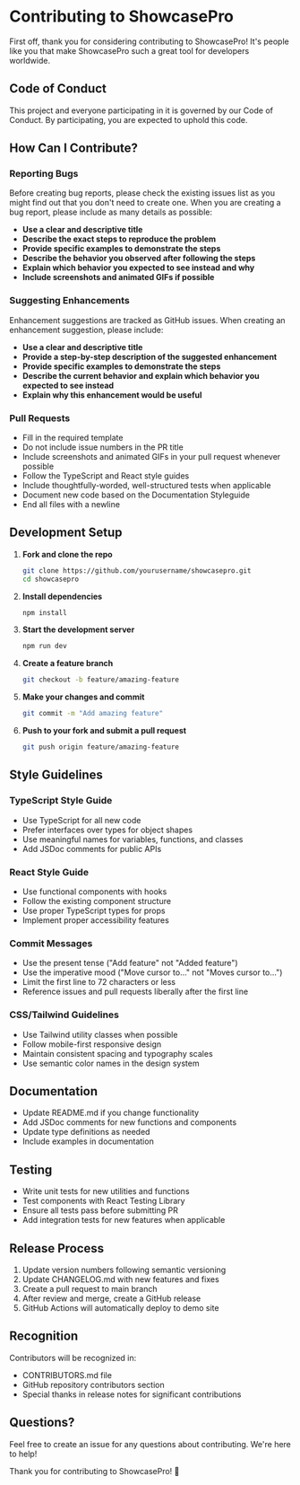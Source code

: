 # Contributing to ShowcasePro

First off, thank you for considering contributing to ShowcasePro! It's people like you that make ShowcasePro such a great tool for developers worldwide.

## Code of Conduct

This project and everyone participating in it is governed by our Code of Conduct. By participating, you are expected to uphold this code.

## How Can I Contribute?

### Reporting Bugs

Before creating bug reports, please check the existing issues list as you might find out that you don't need to create one. When you are creating a bug report, please include as many details as possible:

- **Use a clear and descriptive title**
- **Describe the exact steps to reproduce the problem**
- **Provide specific examples to demonstrate the steps**
- **Describe the behavior you observed after following the steps**
- **Explain which behavior you expected to see instead and why**
- **Include screenshots and animated GIFs if possible**

### Suggesting Enhancements

Enhancement suggestions are tracked as GitHub issues. When creating an enhancement suggestion, please include:

- **Use a clear and descriptive title**
- **Provide a step-by-step description of the suggested enhancement**
- **Provide specific examples to demonstrate the steps**
- **Describe the current behavior and explain which behavior you expected to see instead**
- **Explain why this enhancement would be useful**

### Pull Requests

- Fill in the required template
- Do not include issue numbers in the PR title
- Include screenshots and animated GIFs in your pull request whenever possible
- Follow the TypeScript and React style guides
- Include thoughtfully-worded, well-structured tests when applicable
- Document new code based on the Documentation Styleguide
- End all files with a newline

## Development Setup

1. **Fork and clone the repo**
   ```bash
   git clone https://github.com/yourusername/showcasepro.git
   cd showcasepro
   ```

2. **Install dependencies**
   ```bash
   npm install
   ```

3. **Start the development server**
   ```bash
   npm run dev
   ```

4. **Create a feature branch**
   ```bash
   git checkout -b feature/amazing-feature
   ```

5. **Make your changes and commit**
   ```bash
   git commit -m "Add amazing feature"
   ```

6. **Push to your fork and submit a pull request**
   ```bash
   git push origin feature/amazing-feature
   ```

## Style Guidelines

### TypeScript Style Guide

- Use TypeScript for all new code
- Prefer interfaces over types for object shapes
- Use meaningful names for variables, functions, and classes
- Add JSDoc comments for public APIs

### React Style Guide

- Use functional components with hooks
- Follow the existing component structure
- Use proper TypeScript types for props
- Implement proper accessibility features

### Commit Messages

- Use the present tense ("Add feature" not "Added feature")
- Use the imperative mood ("Move cursor to..." not "Moves cursor to...")
- Limit the first line to 72 characters or less
- Reference issues and pull requests liberally after the first line

### CSS/Tailwind Guidelines

- Use Tailwind utility classes when possible
- Follow mobile-first responsive design
- Maintain consistent spacing and typography scales
- Use semantic color names in the design system

## Documentation

- Update README.md if you change functionality
- Add JSDoc comments for new functions and components
- Update type definitions as needed
- Include examples in documentation

## Testing

- Write unit tests for new utilities and functions
- Test components with React Testing Library
- Ensure all tests pass before submitting PR
- Add integration tests for new features when applicable

## Release Process

1. Update version numbers following semantic versioning
2. Update CHANGELOG.md with new features and fixes
3. Create a pull request to main branch
4. After review and merge, create a GitHub release
5. GitHub Actions will automatically deploy to demo site

## Recognition

Contributors will be recognized in:
- CONTRIBUTORS.md file
- GitHub repository contributors section
- Special thanks in release notes for significant contributions

## Questions?

Feel free to create an issue for any questions about contributing. We're here to help!

Thank you for contributing to ShowcasePro! 🚀
